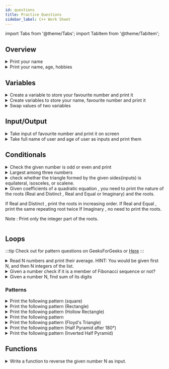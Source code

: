 ```yaml
---
id: questions
title: Practice Questions
sidebar_label: C++ Work Sheet
---
```

import Tabs from '@theme/Tabs';
import TabItem from '@theme/TabItem';

## Overview

<details>

  <summary>Print your name</summary>

```cpp title="my_name.cpp"
#include <iostream>

int main() {
  // Change string "YOUR NAME HERE" to your name
  std::cout << "YOUR NAME HERE" << std::endl;
  return 0;
}
```

</details>

<details>

  <summary>Print your name, age, hobbies </summary>

```cpp title="bio.cpp"
#include <iostream>

int main() {
  std::cout << "C++\n"; // \n is new line
  std::cout << 25 << std::endl;
  std::cout << "Coding" << std::endl;

  return 0;
}
```

</details>

## Variables

<details>
<summary>Create a variable to store your favourite number and print it</summary>

```cpp title="fav_num.cpp"
#include <iostream>

using namespace std;

int main() {
  // declare and initialize a variable
  int favNum = 3;
  // printing the variable value
  cout << favNum << endl;

  return 0;
}
```

</details>

<details>
<summary>Create variables to store your name, favourite number and print it</summary>

```cpp title="fav_num.cpp"
#include <iostream>

using namespace std;

int main() {
  // declare and initialize variables
  string myName = "C++";
  int favNum = 3;
  // printing the variable value
  cout << myName << endl;
  cout << favNum << endl;

  return 0;
}
```

</details>

<details>
<summary>Swap values of two variables</summary>

```cpp title="swap_values.cpp"
#include <iostream>

using namespace std;

int main() {
  int a = 10, b = 20;

  cout << "Before Swapping... A: " << a  << " B: " <<b << endl;

  // swapping values using third variable temp
  int temp = a;
  a = b;
  b = temp;

  cout << "After Swapping... A: " << a  << " B: " <<b << endl;
}
```

:::tip

<details>
<summary>Swap the values of two variables without using third variable</summary>

```cpp title="swap_values2.cpp"
#include <iostream>

using namespace std;

int main() {
  int a = 10, b = 20;

  cout << "Before Swapping... A: " << a  << " B: " <<b << endl;

  // swapping values wihtout using third variable
  a = a + b;
  b = a - b;
  a = a - b;

  cout << "After Swapping... A: " << a  << " B: " <<b << endl;
}
```

</details>
:::
</details>

## Input/Output

<details>
<summary>Take input of favourite number and print it on screen</summary>

```cpp title="numInput.cpp"
#include <iostream>

using namespace std;

int main() {
  int favNum;
  cout << "Enter yout fav.number: ";
  cin >> favNum;
  cout << favNum << endl;
  return 0;
}
```

</details>

<details>
<summary>Take full name of user and age of user as inputs and print them </summary>

```cpp title="stringInput.cpp"
#include <iostream>

using namespace std;

int main() {
  string name;
  cout << "Enter your name : ";
  // using getline since cin considers space as termination of input
  getline(cin, name);

  int age;
  cout << "Enter your age: ";
  cin >> age;

  cout << "Name: " << name << endl;
  cout << "Age: " << age << endl;

  return 0;
}

```

</details>

## Conditionals

<details>
<summary>Check the given number is odd or even and print</summary>

```cpp title="odd_even.cpp"
#include <iostream>

using namespace std;

int main() {
  // even odd and zero is neither even nor odd
  int n;
  cin >> n;

  if (n != 0) {
    if (n % 2 == 0) {
      cout << n <<" is even" << endl;
    } else {
      cout << n <<" is odd" << endl;
    }
  } else {
    cout << n <<" is neither odd nor even." << endl;
  }
  return 0;
}
```

</details>

<details>
<summary>Largest among three numbers</summary>

```cpp title="largest3.cpp"
#include <iostream>

using namespace std;

int main() {
  float a, b, c;
  cout << "Enter three numbers: ";
  cin >> a >> b >> c;

  if (a >= b) {
    if (a >= c) {
      cout << a <<" is the largest number." << endl;
    } else {
      cout << c <<" is the largest number." << endl;
    }
  } else {
    if (b >= c) {
      cout << b <<" is the largest number." << endl;
    } else {
      cout << c <<" is the largest number." << endl;
    }
  }

  /** // using logical operators in conditions
  if (a >= b && a >= c) {
    cout << a <<" is the largest number." << endl;
  }
  else if (b >= a && b >= c) {
    cout << b <<" is the largest number." << endl;
  }
  else {
    cout << c <<" is the largest number." << endl;
  }
  **/
}

```

</details>

<details>
<summary>check whether the triangle formed by the given sides(inputs) is equilateral, isosceles, or scalene.</summary>

```cpp title="triangle.cpp"
#include <iostream>

using namespace std;

int main() {
  int a, b, c;
  cout << "Enter three sides of the triangle: ";
  cin >> a >> b >> c;

// Check for equilateral triangle
  if (a == b && b == c) { //a = b = c
    cout << "Equilateral Triangle";
  }
  // Check for isoceles triangle
  else if (a == b || b == c || c == a) { // a=b or b = c or c = a
    cout << "Isoceles Triangle";
  }
  // Otherwise scalene triangle
  else {
    cout << "Scalene Triangle";
  }

  return 0;
}
```

</details>

<details>
<summary>
Given coefficients of a quadratic equation , you need to print the nature of the roots (Real and Distinct , Real and Equal or Imaginary) and the roots.

If Real and Distinct , print the roots in increasing order.
If Real and Equal , print the same repeating root twice
If Imaginary , no need to print the roots.

Note : Print only the integer part of the roots.

</summary>

```cpp title="quadratic_equation.cpp"
#include <cmath>
#include <iostream>

using namespace std;

int main() {
  int a, b, c, d;
  cin >> a >> b >> c;
  d = (b * b) - (4 * a * c);
  int root1 = (sqrt(d) - b) / (2 * a);
  int root2 = -1 * (sqrt(d) + b) / (2 * a);

  //   when b2 − 4ac is positive, we get two Real solutions
  if (d > 0 && a != 0) {
    cout << "Real and Distinct" << endl;
    cout << root2 << " " << root1 << endl;
  }
  // when it is zero we get just ONE real solution (both answers are the same)
  else if (d == 0 && a != 0) {
    cout << "Real and Equal" << endl;
    cout << root1 << " " << root1 << endl;
  }
  // when it is negative we get a pair of Complex solutions
  else {
    cout << "Imaginary" << endl;
  }

  return 0;
}
```

</details>

## Loops

:::tip
Check out for pattern questions on GeeksForGeeks or [Here](https://codescracker.com/cpp/program/cpp-program-print-star-pyramid-patterns.htm)
:::

<details>
<summary>Read N numbers and print their average. HINT: You would be given first N, and then N integers of the list.</summary>

```cpp title="average.cpp"
#include <iostream>

using namespace std;

int main() {
  int N, num, total= 0;
  cin >> N;
  int count = N;
  while(count--) {
    cin >> num;
    total += num;
  }
  cout << "Average :" << (total/N) << endl;
  return 0;
}
```

</details>

<details>
<summary>Given a number check if it is a member of Fibonacci sequence or not?</summary>

```cpp title="is_Fibonacci.cpp"
#include <iostream>

using namespace std;

int main() {
  int n, a = 0, b = 1, c = a + b;
  cin >> n;

  if(n == a || n == b) {
    cout << "Fibonacci Sequence Number" << endl;
    return 0;
  }

  while(c <= n) {
    if (n == c) {
      cout << "Fibonacci Sequence Number" << endl;
      return 0;
    }
    a = b;
    b = c;
    c = a + b;
  }
  cout << "Not a Fibonacci Sequence Number" << endl;

  return 0;
}
```

</details>

<details>
<summary>Given a number N, find sum of its digits</summary>

```cpp title="sum_of_digits.cpp"
#include <iostream>

using namespace std;

int main() {
  long long n;
  int rem, total = 0;
  cin >> n;

  while (n > 0) {
    rem = n % 10;
    total += rem;
    n /= 10;
  }
  cout << total << endl;

  return 0;
}
```

</details>

### Patterns

<details>
<summary>Print the following pattern (square)</summary>
<Tabs
  className="unique-tabs"
  defaultValue="_out"
  values={[
    {label: 'Input', value: '_in'},
    {label: 'Output', value: '_out'},
  ]}>
  <TabItem value="_in"><code>n = 5</code></TabItem>
  <TabItem value="_out">

  ```cpp
  * * * * *
  * * * * *
  * * * * *
  * * * * *
  * * * * * 
  ```
  </TabItem>
</Tabs>

```cpp title="pattern.cpp"
#include <iostream>

using namespace std;

int main() {
  int n;
  cin >> n;
  for (int i = 1; i <= n; i++) {
    for (int j = 1; j <= n; j++) {
      cout << "* ";
    }
    cout << endl;
  }

  return 0;
}
```
</details>

<details>
<summary>Print the following pattern (Rectangle)</summary>

<Tabs
  className="unique-tabs"
  defaultValue="_out"
  values={[
    {label: 'Input', value: '_in'},
    {label: 'Output', value: '_out'},
  ]}>
  <TabItem value="_in"><code>row = 4 col = 7</code></TabItem>
  <TabItem value="_out">

  ```cpp
  *******
  *******
  *******
  *******
  ```
  </TabItem>
</Tabs>

```cpp title="pattern.cpp"
#include <iostream>

using namespace std;

int main() {
  int row, col;
  cin >> row >> col;
  for (int i = 1; i <= row; i++) {
    for (int j = 1; j <= col; j++) {
      cout << "*";
    }
    cout << endl;
  }

  return 0;
}
```
</details>

<details>
<summary>Print the following pattern (Hollow Rectangle)</summary>

<Tabs
  className="unique-tabs"
  defaultValue="_out"
  values={[
    {label: 'Input', value: '_in'},
    {label: 'Output', value: '_out'},
  ]}>
  <TabItem value="_in"><code>row = 4 col = 8</code></TabItem>
  <TabItem value="_out">

  ```cpp
  ********
  *      *
  *      *
  ********
  ```
  </TabItem>
</Tabs>

```cpp title="pattern.cpp"
#include <iostream>

using namespace std;

int main() {
  int row, col;
  cin >> row >> col;
  for (int i = 1; i <= row; i++) {
    for (int j = 1; j <= col; j++) {
      if (i == 1 || i == row || j == 1 || j == col) {
        cout << "*";
      } else {
        cout << " ";
      }
    }
    cout << endl;
  }

  return 0;
}
```
</details>

<details>
<summary>Print the following pattern </summary>

<Tabs
  className="unique-tabs"
  defaultValue="_out"
  values={[
    {label: 'Input', value: '_in'},
    {label: 'Output', value: '_out'},
  ]}>
  <TabItem value="_in"><code>n = 6</code></TabItem>
  <TabItem value="_out">

  ```cpp
  1
  2 2
  3 3 3
  4 4 4 4
  5 5 5 5 5
  6 6 6 6 6 6
  ```
  </TabItem>
</Tabs>

```cpp title="pattern.cpp"
#include <iostream>

using namespace std;

int main() {
  int n;
  cin >> n;

  for (int i = 1; i <= n; i++) {
    for (int j = 1; j <= i; j++) {
      cout << i << " ";
    }
    cout << endl;
  }

  return 0;
}
```
</details>

<details>
<summary>Print the following pattern (Floyd's Triangle)</summary>

<Tabs
  className="unique-tabs"
  defaultValue="_out"
  values={[
    {label: 'Input', value: '_in'},
    {label: 'Output', value: '_out'},
  ]}>
  <TabItem value="_in"><code>n = 5</code></TabItem>
  <TabItem value="_out">

  ```cpp
  1 
  2 3 
  4 5 6 
  7 8 9 10 
  11 12 13 14 15
  ```
  </TabItem>
</Tabs>

```cpp title="pattern.cpp"
#include <iostream>

using namespace std;

int main() {
  int n, count = 1;
  cin >> n;
  for (int i = 1; i <= n; i++) {
    for (int j = 1; j <= i; j++) {
      cout << count << " ";
      count++;
    }
    cout << endl;
  }

  return 0;
}
```
</details>

<details>
<summary>Print the following pattern (Half Pyramid after 180&deg;)</summary>

<Tabs
  className="unique-tabs"
  defaultValue="_out"
  values={[
    {label: 'Input', value: '_in'},
    {label: 'Output', value: '_out'},
  ]}>
  <TabItem value="_in"><code>n = 5</code></TabItem>
  <TabItem value="_out">

  ```cpp
      *
     **
    ***
   ****
  *****
  ```
  </TabItem>
</Tabs>

```cpp title="pattern.cpp"
#include <iostream>

using namespace std;

int main() {
  // half pyramid after 180 deree rotation
  int n;
  cin >> n;

  for (int i = 1; i <= n; i++) {
    for (int j = 1; j <= n; j++) {
      if (j <= n - i) {
        cout << " ";
      } else {
        cout << "*";
      }
    }
    cout << endl;
  }
  return 0;
}
```
</details>

<details>
<summary>Print the following pattern (Inverted Half Pyramid)</summary>

<Tabs
  className="unique-tabs"
  defaultValue="_out"
  values={[
    {label: 'Input', value: '_in'},
    {label: 'Output', value: '_out'},
  ]}>

  <TabItem value="_in">

  ```cpp
  n = 5
  ```
  </TabItem>
  <TabItem value="_out">

  ```cpp
  * * * * * 
  * * * * 
  * * * 
  * * 
  * 
  ```
  </TabItem>
</Tabs>

```cpp title="pattern.cpp"
#include <iostream>

using namespace std;

int main() {
  // Inverted half pyramid
  int n;
  cin >> n;
  for (int i = n; i >= 1; i--) {
    for (int j = 1; j <= i; j++) {
      cout << "* ";
    }
    cout << endl;
  }
  return 0;
}
```
</details>

## Functions

<details>
<summary>Write a function to reverse the given number N as input.</summary>

```cpp title="reverse_num.cpp"
#include <iostream>

using namespace std;

int reverse(int num) {
  int rev_num = 0;
  while (num > 0) {
    rev_num = rev_num * 10 + num % 10;
    num = num / 10;
  }
  return rev_num;
}

int main() {
  int num;
  cin >> num;
  int ans = 0;
  while (num > 0) {
    ans = ans * 10 + num % 10;
    num = num / 10;
  }

  cout << ans << endl;
  return 0;
}
```

</details>
